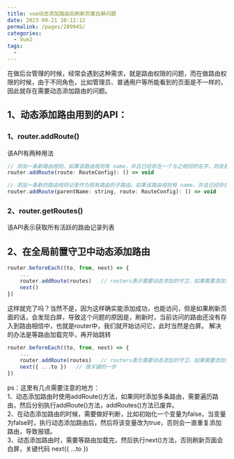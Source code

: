 ```yaml
---
title: vue动态添加路由后刷新页面白屏问题
date: 2023-09-21 10:12:12
permalink: /pages/289945/
categories:
  - Vue2
tags:
  - 
---
```

在做后台管理的时候，经常会遇到这种需求，就是路由权限的问题，而在做路由权限的时候，由于不同角色，比如管理员、普通用户等所能看到的页面是不一样的，因此就存在需要动态添加路由的问题。

## 1、动态添加路由用到的API：
### 1、router.addRoute()
该API有两种用法
```js
// 添加一条新路由规则。如果该路由规则有 name，并且已经存在一个与之相同的名字，则会覆盖它。
router.addRoute(route: RouteConfig): () => void

// 添加一条新的路由规则记录作为现有路由的子路由。如果该路由规则有 name，并且已经存在一个与之相同的名字，则会覆盖它。
router.addRoute(parentName: string, route: RouteConfig): () => void
```
### 2、router.getRoutes()
该API表示获取所有活跃的路由记录列表

## 2、在全局前置守卫中动态添加路由
```js
router.beforeEach((to, from, next) => {
	...
	router.addRoute(routes)   // routers表示需要动态添加的守卫，如果需要添加多个，则需要遍历下，分别执行addRoute方法
	next()
})
```
这样就完了吗？当然不是，因为这样确实能添加成功，也能访问，但是如果刷新页面的话，会发现白屏，导致这个问题的原因是，刷新时，当前访问的路由还没有存入到路由相信中，也就是router中，我们就开始访问它，此时当然是白屏。
解决的办法是等路由加载完毕，再开始跳转
```js
router.beforeEach((to, from, next) => {
	...
	router.addRoute(routes)   // routers表示需要动态添加的守卫，如果需要添加多个，则需要遍历下，分别执行addRoute方法
	next({ ...to })   // 很关键的一步
})
```

ps：这里有几点需要注意的地方：<br>
1、动态添加路由时使用addRoute()方法，如果同时添加多条路由，需要遍历路由，然后分别执行addRoute()方法，addRoutes()方法已废弃。<br>
2、在动态添加路由的时候，需要做好判断，比如初始化一个变量为false，当变量为false时，执行动态添加路由后，然后将该变量改为true，否则会一直重复添加路由，导致报错。<br>
3、动态添加路由时，需要等路由加载完，然后执行next()方法，否则刷新页面会白屏，关键代码 next({ ...to })
